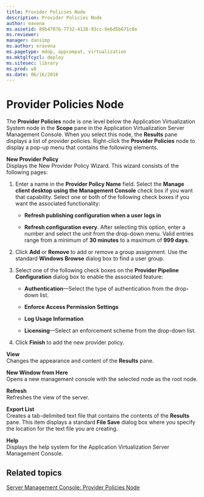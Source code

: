 ```yaml
---
title: Provider Policies Node
description: Provider Policies Node
author: eavena
ms.assetid: 89b47076-7732-4128-93cc-8e6d5b671c8e
ms.reviewer: 
manager: dansimp
ms.author: eravena
ms.pagetype: mdop, appcompat, virtualization
ms.mktglfcycl: deploy
ms.sitesec: library
ms.prod: w8
ms.date: 06/16/2016
---
```



# Provider Policies Node


The **Provider Policies** node is one level below the Application Virtualization System node in the **Scope** pane in the Application Virtualization Server Management Console. When you select this node, the **Results** pane displays a list of provider policies. Right-click the **Provider Policies** node to display a pop-up menu that contains the following elements.

<a href="" id="new-provider-policy"></a>**New Provider Policy**  
Displays the New Provider Policy Wizard. This wizard consists of the following pages:

1.  Enter a name in the **Provider Policy Name** field. Select the **Manage client desktop using the Management Console** check box if you want that capability. Select one or both of the following check boxes if you want the associated functionality:

    -   **Refresh publishing configuration when a user logs in**

    -   **Refresh configuration every**. After selecting this option, enter a number and select the unit from the drop-down menu. Valid entries range from a minimum of **30 minutes** to a maximum of **999 days**.

2.  Click **Add** or **Remove** to add or remove a group assignment. Use the standard **Windows Browse** dialog box to find a user group.

3.  Select one of the following check boxes on the **Provider Pipeline Configuration** dialog box to enable the associated feature:

    -   **Authentication**—Select the type of authentication from the drop-down list.

    -   **Enforce Access Permission Settings**

    -   **Log Usage Information**

    -   **Licensing**—Select an enforcement scheme from the drop-down list.

4.  Click **Finish** to add the new provider policy.

<a href="" id="view"></a>**View**  
Changes the appearance and content of the **Results** pane.

<a href="" id="new-window-from-here"></a>**New Window from Here**  
Opens a new management console with the selected node as the root node.

<a href="" id="refresh"></a>**Refresh**  
Refreshes the view of the server.

<a href="" id="export-list"></a>**Export List**  
Creates a tab-delimited text file that contains the contents of the **Results** pane. This item displays a standard **File Save** dialog box where you specify the location for the text file you are creating.

<a href="" id="help"></a>**Help**  
Displays the help system for the Application Virtualization Server Management Console.

## Related topics


[Server Management Console: Provider Policies Node](server-management-console-provider-policies-node.md)

 

 





